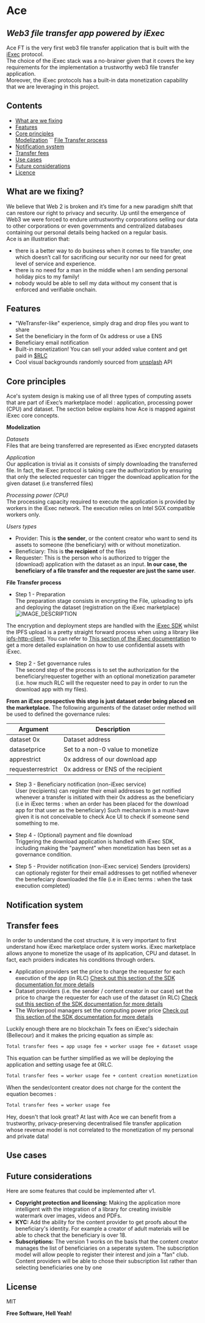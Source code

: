 # Ace
## _Web3 file transfer app powered by iExec_ 

Ace FT is the very first web3 file transfer application that is built with the [iExec](https://iex.ec) protocol.  
The choice of the iExec stack was a no-brainer given that it covers the key requirements for the implementation a trustworthy web3 file transfer application.  
Moreover, the iExec protocols has a built-in data monetization capability that we are leveraging in this project.

## Contents
- [What are we fixing](#fixing)
- [Features](#features)
- [Core principles](#principles)  
[Modelization](#modelization)  ``
[File Transfer process](#ft-process)  
- [Notification system](#notification)
- [Transfer fees](#fees)
- [Use cases](#use-cases)
- [Future considerations](#future)
- [Licence](#licence)

## What are we fixing?
We believe that Web 2 is broken and it’s time for a new paradigm shift that can restore our right to privacy and security. 
Up until the emergence of Web3 we were forced to endure untrustworthy corporations selling our data to other corporations or even governments and centralized databases containing our personal details being hacked on a regular basis.  
Ace is an illustration that:  
- there is a better way to do business when it comes to file transfer, one which doesn’t call for sacrificing our security nor our need for great level of service and experience. 
- there is no need for a man in the middle when I am sending personal holiday pics to my family!
- nobody would be able to sell my data without my consent that is enforced and verifiable onchain.


## Features

- "WeTransfer-like" experience,  simply drag and drop files you want to share
- Set the beneficiary in the form of 0x address or use a ENS
- Beneficiary email notification 
- Built-in monetization! You can sell your added value content and get paid in [$RLC](https://coinmarketcap.com/currencies/rlc/)
- Cool visual backgrounds randomly sourced from [unsplash](https://unsplash.com) API


## Core principles

Ace's system design is making use of all three types of computing assets that are part of iExec’s marketplace model : application, processing power (CPU) and dataset. The section below explains how Ace is mapped against iExec core concepts. 

**Modelization**

_Datasets_  
Files that are being transferred are represented as iExec encrypted datasets

_Application_  
Our application is trivial as it consists of simply downloading the transferred file. In fact, the iExec protocol is taking care the authorization by ensuring that only the selected requester can trigger the download application for the given dataset (i.e transferred files)

_Processing power (CPU)_  
The processing capacity required to execute the application is provided by workers in the iExec network. The execution relies on Intel SGX compatible workers only.

_Users types_  
- Provider: This is **the sender**, or the content creator who want to send its assets to someone (the beneficiary) with or without monetization.
- Beneficiary: This is **the recipient** of the files
- Requester: This is the person who is authorized to trigger the (download) application with the dataset as an input. **In our case, the beneficiary of a file transfer and the requester are just the same user**.
 

**File Transfer process**

- Step 1 - Preparation  
The preparation stage consists in encrypting the File, uploading to ipfs and deploying the dataset (registration on the iExec marketplace)  
![IMAGE_DESCRIPTION](https://bafybeigb3aodzwkqsf3kdffjodbluzxpvvpe5ixzz542jcec4swzl3wbqi.ipfs.infura-ipfs.io)
 

The encryption and deployment steps are handled with the [iExec SDK](https://github.com/iExecBlockchainComputing/iexec-sdk) whilst the IPFS upload is a pretty straight forward process when using a library like [ipfs-http-client](https://www.npmjs.com/package/ipfs-http-client).
You can refer to [This section of the iExec documentation](https://docs.iex.ec/for-developers/confidential-computing/sgx-encrypted-dataset) to get a more detailed explaination on how to use confidential assets with iExec.


- Step 2 - Set governance rules  
The second step of the process is to set the authorization for the beneficiary/requester together with an optional monetization parameter (i.e. how much RLC will the requester need to pay in order to run the download app with my files).  
  
**From an iExec prospective this step is just dataset order being placed on the marketplace.**
The following arguments of the dataset order method will be used to defined the governance rules:

| Argument | Description |
| ------ | ------ |
| dataset 0x | Dataset address |  
| datasetprice | Set to a non-0 value to monetize | 
| apprestrict | 0x address of our download app | 
| requesterrestrict | 0x address or ENS of the recipient |


- Step 3 -  Beneficiary notification (non-iExec service)  
User (recipients) can register their email addresses to get notified whenever a transfer is initiated with their 0x address as the beneficiary (i.e in iExec terms : when an order has been placed for the download app for that user as the beneficiary)
Such mechanism is a must-have given it is not conceivable to check Ace UI to check if someone send something to me. 

- Step 4 - (Optional) payment and file download  
Triggering the download application is handled with iExec SDK, including making the "payment" when monetization has been set as a governance condition.

- Step 5 - Provider notification (non-iExec service)
Senders (providers) can optionaly register for their email addresses to get notified whenever the benefeciary downloaded the file (i.e in iExec terms : when the task execution completed)


## Notification system


## Transfer fees
In order to understand the cost structure, it is very important to first understand how iExec marketplace order system works. 
iExec marketplace allows anyone to monetize the usage of its application, CPU and dataset. In fact, each proiders indicates his conditions through orders.  

- Application providers set the price to charge the requester for each execution of the app (in RLC)
[Check out this section of the SDK documentation for more details](https://github.com/iExecBlockchainComputing/iexec-sdk/blob/master/CLI.md#sell-your-app-on-the-marketplace) 
- Dataset providers (i.e. the sender / content creator in our case) set the price to charge the requester for each use of the dataset (in RLC)
[Check out this section of the SDK documentation for more details](https://github.com/iExecBlockchainComputing/iexec-sdk/blob/master/CLI.md#sell-your-computing-power-at-limit-price-on-the-marketplace) 
- The Workerpool managers set the computing power price 
[Check out this section of the SDK documentation for more details](https://github.com/iExecBlockchainComputing/iexec-sdk/blob/master/CLI.md#sell-your-computing-power-at-limit-price-on-the-marketplace) 

Luckily enough there are no blockchain Tx fees on iExec's sidechain (Bellecour) and it makes the pricing equation as simple as:  

```sh
Total transfer fees = app usage fee + worker usage fee + dataset usage fee
```

This equation can be further simplified as we will be deploying the application and setting usage fee at 0RLC.  

```sh
Total transfer fees = worker usage fee + content creation monetization fee
```

When the sender/content creator does not charge for the content the equation becomes :
```sh
Total transfer fees = worker usage fee
```

Hey, doesn't that look great? At last with Ace we can benefit from a trustworthy, privacy-preserving decentralised file transfer application whose revenue model is not correlated to the monetization of my personal and private data! 

## Use cases

## Future considerations
Here are some features that could be implemented after v1. 
- **Copyright protection and licensing:** Making the application more intelligent with the integration of a library for creating invisible watermark over images, videos and PDFs.
- **KYC:** Add the ability for the content provider to get proofs about the beneficiary's identity. For example a creator of adult materials will be able to check that the beneficiary is over 18.
- **Subscriptions:** The version 1 works on the basis that the content creator manages the list of beneficiaries on a seperate system. The subscription model will allow people to register their interest and join a "fan" club. Content providers will be able to chose their subscription list rather than selecting beneficiaries one by one


## License

MIT

**Free Software, Hell Yeah!**
